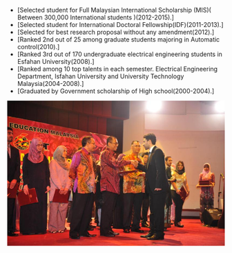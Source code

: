 

* [Selected student for Full Malaysian International Scholarship (MIS)( Between 300,000 International students )(2012-2015).]
* [Selected student for International Doctoral Fellowship(IDF)(2011-2013).]
* [Selected for best research proposal without any amendment(2012).]
* [Ranked 2nd out of 25 among graduate students majoring in Automatic control(2010).]
* [Ranked 3rd out of 170 undergraduate electrical engineering students in Esfahan University(2008).]
* [Ranked among 10 top talents in each semester. Electrical Engineering Department, Isfahan University and University Technology Malaysia(2004-2008).]
* [Graduated by Government scholarship of High school(2000-2004).]
    


<div class="honors-images">
    <div class="honors-image">
        <img src="/assets/MIS.jpeg" alt="Image 1">
    </div>
    
</div>
